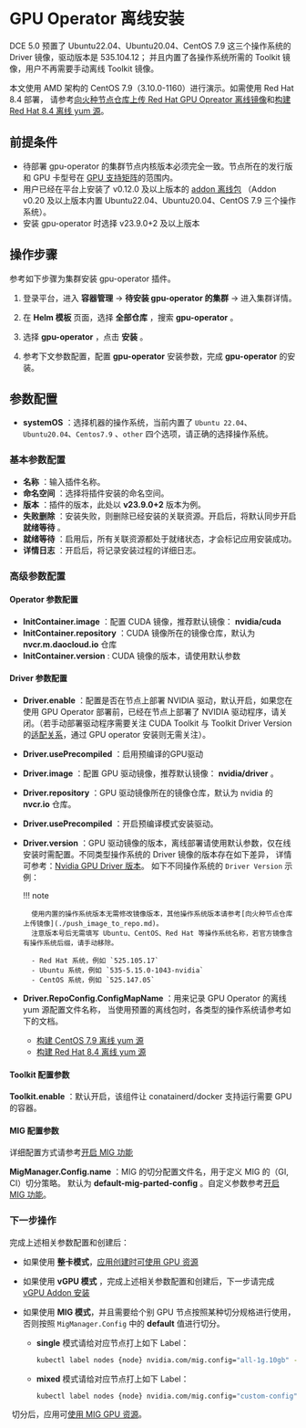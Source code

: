 # GPU Operator 离线安装

DCE 5.0 预置了 Ubuntu22.04、Ubuntu20.04、CentOS 7.9 这三个操作系统的 Driver 镜像，驱动版本是 535.104.12；
并且内置了各操作系统所需的 Toolkit 镜像，用户不再需要手动离线 Toolkit 镜像。

本文使用 AMD 架构的 CentOS 7.9（3.10.0-1160）进行演示。如需使用 Red Hat 8.4 部署，
请参考[向火种节点仓库上传 Red Hat GPU Opreator 离线镜像](./push_image_to_repo.md)和[构建 Red Hat 8.4 离线 yum 源](./upgrade_yum_source_redhat8_4.md)。

## 前提条件

- 待部署 gpu-operator 的集群节点内核版本必须完全一致。节点所在的发行版和 GPU 卡型号在 [GPU 支持矩阵](../gpu_matrix.md)的范围内。
- 用户已经在平台上安装了 v0.12.0 及以上版本的 [addon 离线包](../../../../download/addon/history.md)
  （Addon v0.20 及以上版本内置 Ubuntu22.04、Ubuntu20.04、CentOS 7.9 三个操作系统）。
- 安装 gpu-operator 时选择 v23.9.0+2 及以上版本

## 操作步骤

参考如下步骤为集群安装 gpu-operator 插件。

1. 登录平台，进入 __容器管理__ -> __待安装 gpu-operator  的集群__ -> 进入集群详情。

2. 在 __Helm 模板__ 页面，选择 __全部仓库__ ，搜索 __gpu-operator__ 。

3. 选择 __gpu-operator__ ，点击 __安装__ 。

4. 参考下文参数配置，配置 __gpu-operator__ 安装参数，完成 __gpu-operator__ 的安装。

## 参数配置

- __systemOS__ ：选择机器的操作系统，当前内置了 `Ubuntu 22.04`、`Ubuntu20.04`、`Centos7.9` 、`other` 四个选项，请正确的选择操作系统。

### 基本参数配置

- __名称__ ：输入插件名称。
- __命名空间__ ：选择将插件安装的命名空间。
- __版本__ ：插件的版本，此处以 __v23.9.0+2__ 版本为例。
- __失败删除__ ：安装失败，则删除已经安装的关联资源。开启后，将默认同步开启 __就绪等待__ 。
- __就绪等待__ ：启用后，所有关联资源都处于就绪状态，才会标记应用安装成功。
- __详情日志__ ：开启后，将记录安装过程的详细日志。

### 高级参数配置

#### Operator 参数配置

- __InitContainer.image__ ：配置 CUDA 镜像，推荐默认镜像： __nvidia/cuda__
- __InitContainer.repository__ ：CUDA 镜像所在的镜像仓库，默认为 __nvcr.m.daocloud.io__ 仓库
- __InitContainer.version__ : CUDA 镜像的版本，请使用默认参数

#### Driver 参数配置

- __Driver.enable__ ：配置是否在节点上部署 NVIDIA 驱动，默认开启，如果您在使用 GPU Operator 部署前，已经在节点上部署了 NVIDIA 驱动程序，请关闭。（若手动部署驱动程序需要关注 CUDA Toolkit 与 Toolkit Driver Version 的[适配关系](https://docs.nvidia.com/cuda/cuda-toolkit-release-notes/index.html#id5)，通过 GPU operator 安装则无需关注）。
- __Driver.usePrecompiled__ ：启用预编译的GPU驱动
- __Driver.image__ ：配置 GPU 驱动镜像，推荐默认镜像： __nvidia/driver__ 。
- __Driver.repository__ ：GPU 驱动镜像所在的镜像仓库，默认为 nvidia 的 __nvcr.io__ 仓库。
- __Driver.usePrecompiled__ ：开启预编译模式安装驱动。
- __Driver.version__ ：GPU 驱动镜像的版本，离线部署请使用默认参数，仅在线安装时需配置。不同类型操作系统的 Driver 镜像的版本存在如下差异，
   详情可参考：[Nvidia GPU Driver 版本](https://catalog.ngc.nvidia.com/orgs/nvidia/containers/driver/tags)。
   如下不同操作系统的 `Driver Version` 示例：

    !!! note

        使用内置的操作系统版本无需修改镜像版本，其他操作系统版本请参考[向火种节点仓库上传镜像](./push_image_to_repo.md)。
        注意版本号后无需填写 Ubuntu、CentOS、Red Hat 等操作系统名称，若官方镜像含有操作系统后缀，请手动移除。

        - Red Hat 系统，例如 `525.105.17`
        - Ubuntu 系统，例如 `535-5.15.0-1043-nvidia`
        - CentOS 系统，例如 `525.147.05`

- __Driver.RepoConfig.ConfigMapName__ ：用来记录 GPU Operator 的离线 yum 源配置文件名称，
   当使用预置的离线包时，各类型的操作系统请参考如下的文档。

    - [构建 CentOS 7.9 离线 yum 源](./upgrade_yum_source_centos7_9.md)
    - [构建 Red Hat 8.4 离线 yum 源](./upgrade_yum_source_redhat8_4.md)

#### Toolkit 配置参数

__Toolkit.enable__ ：默认开启，该组件让 conatainerd/docker 支持运行需要 GPU 的容器。

#### MIG 配置参数

详细配置方式请参考[开启 MIG 功能](mig/create_mig.md)

**MigManager.Config.name** ：MIG 的切分配置文件名，用于定义 MIG 的（GI, CI）切分策略。
默认为 __default-mig-parted-config__ 。自定义参数参考[开启 MIG 功能](mig/create_mig.md)。

### 下一步操作

完成上述相关参数配置和创建后：

- 如果使用 **整卡模式**，[应用创建时可使用 GPU 资源](full_gpu_userguide.md)

- 如果使用 **vGPU 模式** ，完成上述相关参数配置和创建后，下一步请完成 [vGPU Addon 安装](vgpu/vgpu_addon.md)

- 如果使用 **MIG 模式**，并且需要给个别 GPU 节点按照某种切分规格进行使用，
  否则按照 `MigManager.Config` 中的 __default__ 值进行切分。

    - **single** 模式请给对应节点打上如下 Label：

        ```sh
        kubectl label nodes {node} nvidia.com/mig.config="all-1g.10gb" --overwrite
        ```

    - **mixed** 模式请给对应节点打上如下 Label：

        ```sh
        kubectl label nodes {node} nvidia.com/mig.config="custom-config" --overwrite
        ```

​    切分后，应用可[使用 MIG GPU 资源](mig/mig_usage.md)。

